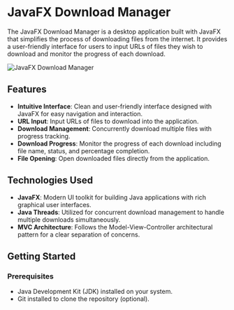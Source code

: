 # JavaFX Download Manager

The JavaFX Download Manager is a desktop application built with JavaFX that simplifies the process of downloading files from the internet. It provides a user-friendly interface for users to input URLs of files they wish to download and monitor the progress of each download.

![JavaFX Download Manager](demo/screenshot.png)

## Features

- **Intuitive Interface**: Clean and user-friendly interface designed with JavaFX for easy navigation and interaction.
- **URL Input**: Input URLs of files to download into the application.
- **Download Management**: Concurrently download multiple files with progress tracking.
- **Download Progress**: Monitor the progress of each download including file name, status, and percentage completion.
- **File Opening**: Open downloaded files directly from the application.

## Technologies Used

- **JavaFX**: Modern UI toolkit for building Java applications with rich graphical user interfaces.
- **Java Threads**: Utilized for concurrent download management to handle multiple downloads simultaneously.
- **MVC Architecture**: Follows the Model-View-Controller architectural pattern for a clear separation of concerns.

## Getting Started

### Prerequisites

- Java Development Kit (JDK) installed on your system.
- Git installed to clone the repository (optional).
